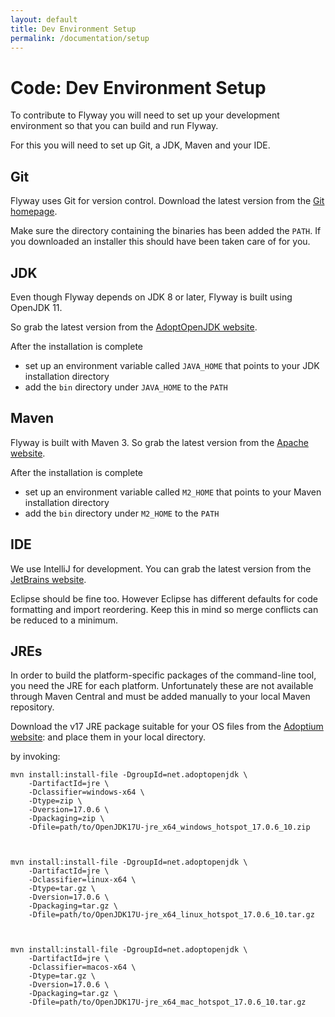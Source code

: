 ```yaml
---
layout: default
title: Dev Environment Setup
permalink: /documentation/setup
---
```

# Code: Dev Environment Setup

To contribute to Flyway you will need to set up your development environment so that you can build and run Flyway.

For this you will need to set up Git, a JDK, Maven and your IDE.

## Git

Flyway uses Git for version control. Download the latest version from the [Git homepage](https://git-scm.com/).

Make sure the directory containing the binaries has been added the `PATH`. If you downloaded an installer this
should have been taken care of for you.

## JDK

Even though Flyway depends on JDK 8 or later, Flyway is built using OpenJDK 11.

So grab the latest version from the [AdoptOpenJDK website](https://adoptopenjdk.net/releases.html?variant=OpenJDK17).

After the installation is complete
- set up an environment variable called `JAVA_HOME` that points to your JDK installation directory
- add the `bin` directory under `JAVA_HOME` to the `PATH`

## Maven

Flyway is built with Maven 3. So grab the latest version from the [Apache website](http://maven.apache.org/download.html).

After the installation is complete
- set up an environment variable called `M2_HOME` that points to your Maven installation directory
- add the `bin` directory under `M2_HOME` to the `PATH`

## IDE

We use IntelliJ for development. You can grab the latest version from the [JetBrains website](http://www.jetbrains.com/idea/).

Eclipse should be fine too. However Eclipse has different
defaults for code formatting and import reordering. Keep this in mind so merge conflicts can be reduced to a
minimum.

## JREs

In order to build the platform-specific packages of the command-line tool, you need the JRE for each platform.
Unfortunately these are not available through Maven Central and must be added manually to your local Maven
repository.

Download the v17 JRE package suitable for your OS files from the [Adoptium website](https://adoptium.net/temurin/releases/?version=17):
and place them in your local directory.

by invoking:


    mvn install:install-file -DgroupId=net.adoptopenjdk \
        -DartifactId=jre \
        -Dclassifier=windows-x64 \
        -Dtype=zip \
        -Dversion=17.0.6 \
        -Dpackaging=zip \
        -Dfile=path/to/OpenJDK17U-jre_x64_windows_hotspot_17.0.6_10.zip



    mvn install:install-file -DgroupId=net.adoptopenjdk \
        -DartifactId=jre \
        -Dclassifier=linux-x64 \
        -Dtype=tar.gz \
        -Dversion=17.0.6 \
        -Dpackaging=tar.gz \
        -Dfile=path/to/OpenJDK17U-jre_x64_linux_hotspot_17.0.6_10.tar.gz



    mvn install:install-file -DgroupId=net.adoptopenjdk \
        -DartifactId=jre \
        -Dclassifier=macos-x64 \
        -Dtype=tar.gz \
        -Dversion=17.0.6 \
        -Dpackaging=tar.gz \
        -Dfile=path/to/OpenJDK17U-jre_x64_mac_hotspot_17.0.6_10.tar.gz



